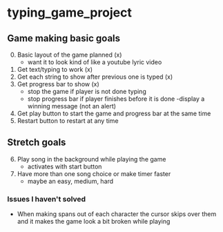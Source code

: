 # typing_game_project
## Game making basic goals
0. Basic layout of the game planned (x)
    - want it to look kind of like a youtube lyric video 
1. Get text/typing to work (x)
2. Get each string to show after previous one is typed (x)
3. Get progress bar to show (x)
    - stop the game if player is not done typing
    - stop progress bar if player finishes before it is done
        -display a winning message (not an alert)
4. Get play button to start the game and progress bar at the same time
5. Restart button to restart at any time

## Stretch goals
6. Play song in the background while playing the game
    - activates with start button
7. Have more than one song choice or make timer faster
    - maybe an easy, medium, hard

### Issues I haven't solved
- When making spans out of each character the cursor skips over them
    and it makes the game look a bit broken while playing